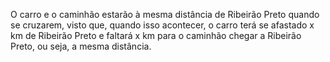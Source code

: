 <p>O carro e o caminhão estarão à mesma distância de Ribeirão Preto quando se cruzarem, visto que, quando isso acontecer, o carro terá se afastado x km de Ribeirão Preto e faltará x km para o caminhão chegar a Ribeirão Preto, ou seja, a mesma distância.</p>